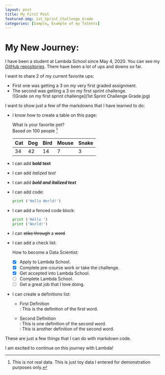 ```yaml
---
layout: post
title: My First Post
featured-img: 1st_Sprint_Challenge_Grade
categories: [Sample, Example of my Talents]
---
```


# My New Journey:

I have been a student at Lambda School since May 4, 2020. You can see my [GitHub repositories](https://github.com/jmmiddour). 
There have been a lot of ups and downs so far.   

I want to share 2 of my current favorite ups:  
- First one was getting a 3 on my very first graded assignment.  
- The second was getting a 3 on my first sprint challenge.  
  ![Grade on my first sprint challenge](1st Sprint Challenge Grade.jpg)
  
I want to show just a few of the markdowns that I have learned to do:

* I know how to create a table on this page:

  What is your favorite pet?  
  Based on 100 people [^1]
  
  |  Cat |  Dog |  Bird |  Mouse |  Snake |
  |---|---|---|---|---|
  |  34 |  42 |  14 |  7 |  3 |
  
* I can add **bold text**

* I can add _italized text_ 

* I can add **_bold and italized text_**

* I can add code:

  ```python
  print ('Hello World!')
  ```
  
* I can add a fenced code block:

  ```python  
  print ('Hello ')  
  print ('World!')  
  ```
* I can ~~stike through~~ a ~~word~~

* I can add a check list:

  How to become a Data Scientist:  
  - [x] Apply to Lambda School.  
  - [x] Complete pre-course work or take the challenge.  
  - [x] Get accepted into Lambda School.  
  - [ ] Complete Lambda School.  
  - [ ] Get a great job that I love doing.
  
* I can create a definitions list:
  
  - First Definition  
  : This is the definition of the first word.
  
  - Second Definition  
  : This is one definition of the second word.  
  : This is another definition of the second word.
    
These are just a few things that I can do with markdown code. 

I am excited to continue on this journey with Lambda!

[^1]: This is not real data. This is just toy data I entered for demonstration purposes only.
